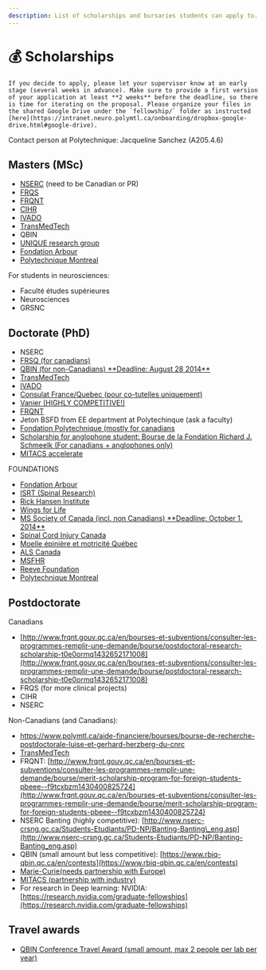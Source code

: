 ```yaml
---
description: List of scholarships and bursaries students can apply to.
---
```


# <span>💰</span> Scholarships

```{important}
If you decide to apply, please let your supervisor know at an early stage (several weeks in advance). Make sure to provide a first version of your application at least **2 weeks** before the deadline, so there is time for iterating on the proposal. Please organize your files in the shared Google Drive under the `fellowship/` folder as instructed [here](https://intranet.neuro.polymtl.ca/onboarding/dropbox-google-drive.html#google-drive).
```

Contact person at Polytechnique: Jacqueline Sanchez (A205.4.6)


## Masters (MSc)

* [NSERC](http://www.nserc-crsng.gc.ca/students-etudiants/pg-cs/cgsm-bescm_fra.asp) \(need to be Canadian or PR\)
* [FRQS](http://www.frqs.gouv.qc.ca/en/bourses-et-subventions/consulter-les-programmes-remplir-une-demande/bourse/master-s-training-gfw44gha1560262422777)
* [FRQNT](http://www.frqnt.gouv.qc.ca/en/bourses-et-subventions/consulter-les-programmes-remplir-une-demande/bourse/programs-of-scholarships-of-2supndsup-and-3suprdsup-cycles-w8dqldzo1561492002107)
* [CIHR](http://www.nserc-crsng.gc.ca/Students-Etudiants/PG-CS/CGSM-BESCM_fra.asp)
* [IVADO](https://ivado.ca/en/ivado-scholarships/excellence-scholarships-msc/)
* [TransMedTech](https://www.polymtl.ca/transmedtech/programmes-de-financement-et-daccompagnement)
* QBIN
* [UNIQUE research group](https://www.unique.quebec/funding)
* [Fondation Arbour](https://www.fondationarbour.com/en/bourses-d-etudes-doctoract-phd-dba/maitrise/#content)
* [Polytechnique Montreal](https://www.polymtl.ca/aide-financiere/bourses/recherche)

For students in neurosciences:

* Faculté études supérieures
* Neurosciences
* GRSNC

## Doctorate (PhD)

* NSERC
* [FRSQ \(for canadians\)](http://www.frsq.gouv.qc.ca/fr/financement/Programmes_2013_2014/f02_fiche_2et3_cycle.shtml#l-01)
* [QBIN \(for non-Canadians\) \*\*Deadline: August 28 2014\*\*](https://www.rbiq-qbin.qc.ca/en/contests)
* [TransMedTech](https://www.polymtl.ca/transmedtech/programmes-de-financement-et-daccompagnement)
* [IVADO](https://ivado.ca/en/scholarships-and-grants/phd-excellence-scholarships/)
* [Consulat France/Quebec \(pour co-tutelles uniquement\)](http://www.consulfrance-quebec.org/Frontenac-aide-a-la-mobilite-pour)
* [Vanier \(HIGHLY COMPETITIVE!\)](http://vanier.gc.ca/eng/scholarship_details-renseignements_generaux.aspx)
* [FRQNT](https://frq.gouv.qc.ca/en/program/merit-scholarship-program-for-foreign-students-pbeee-2023-2024/)
* Jeton BSFD from EE department at Polytechinque (ask a faculty)
* [Fondation Polytechnique \(mostly for canadians](http://www.polymtl.ca/aidefinanciere/chrono/internes-sup.php)
* [Scholarship for anglophone student: Bourse de la Fondation Richard J. Schmeelk \(For canadians + anglophones only\)](http://schmeelkca.globat.com/wp-content/uploads/2013/06/Schmeelk_applicationform_EN.pdf)
* [MITACS accelerate](https://www.mitacs.ca/fr/programmes/acceleration)

FOUNDATIONS

* [Fondation Arbour](https://www.fondationarbour.com/en/bourses-d-etudes-doctoract-phd-dba/)
* [ISRT \(Spinal Research\)](http://www.spinal-research.org/)
* [Rick Hansen Institute](http://www.rickhanseninstitute.org/)
* [Wings for Life](http://www.wingsforlife.com/en/)
* [MS Society of Canada \(incl. non Canadians\) \*\*Deadline: October 1, 2014\*\*](https://beta.mssociety.ca/)
* [Spinal Cord Injury Canada](http://sci-can.ca/)
* [Moelle épinière et motricité Québec](http://www.moelleepiniere.com/en/who-are-we/association/)
* [ALS Canada](https://www.als.ca/fr)
* [MSFHR](http://www.msfhr.org/funding)
* [Reeve Foundation](http://www.christopherreeve.org/site/c.ddJFKRNoFiG/b.4343879/k.D323/Research.htm)
* [Polytechnique Montreal](https://www.polymtl.ca/aide-financiere/bourses/recherche)

## Postdoctorate

Canadians

* [http://www.frqnt.gouv.qc.ca/en/bourses-et-subventions/consulter-les-programmes-remplir-une-demande/bourse/postdoctoral-research-scholarship-t0e0ormq1432652171008](http://www.frqnt.gouv.qc.ca/en/bourses-et-subventions/consulter-les-programmes-remplir-une-demande/bourse/postdoctoral-research-scholarship-t0e0ormq1432652171008)
* FRQS (for more clinical projects)
* CIHR
* NSERC

Non-Canadians (and Canadians):

* https://www.polymtl.ca/aide-financiere/bourses/bourse-de-recherche-postdoctorale-luise-et-gerhard-herzberg-du-cnrc
* [TransMedTech](https://www.polymtl.ca/transmedtech/programmes-de-financement-et-daccompagnement)
* FRQNT: [http://www.frqnt.gouv.qc.ca/en/bourses-et-subventions/consulter-les-programmes-remplir-une-demande/bourse/merit-scholarship-program-for-foreign-students-pbeee--f9tcxbzm1430400825724](http://www.frqnt.gouv.qc.ca/en/bourses-et-subventions/consulter-les-programmes-remplir-une-demande/bourse/merit-scholarship-program-for-foreign-students-pbeee--f9tcxbzm1430400825724)
* NSERC Banting \(highly competitive\): [http://www.nserc-crsng.gc.ca/Students-Etudiants/PD-NP/Banting-Banting\_eng.asp](http://www.nserc-crsng.gc.ca/Students-Etudiants/PD-NP/Banting-Banting_eng.asp)
* QBIN \(small amount but less competitive\): [https://www.rbiq-qbin.qc.ca/en/contests](https://www.rbiq-qbin.qc.ca/en/contests)
* [Marie-Curie\(needs partnership with Europe\)](http://ec.europa.eu/research/mariecurieactions/about-mca/actions/iof/index_en.htm)
* [MITACS \(partnership with industry\)](http://www.mitacs.ca/elevate)
* For research in Deep learning: NVIDIA: [https://research.nvidia.com/graduate-fellowships](https://research.nvidia.com/graduate-fellowships)

## Travel awards

* [QBIN Conference Travel Award (small amount, max 2 people per lab per year)](https://rbiq-qbin.qc.ca/conference-allowance/)

